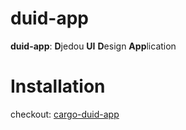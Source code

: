 # duid-app
**duid-app**: **D**jedou **UI** **D**esign **App**lication  


# Installation  
checkout: [cargo-duid-app](https://github.com/djedou/duid-app)  
